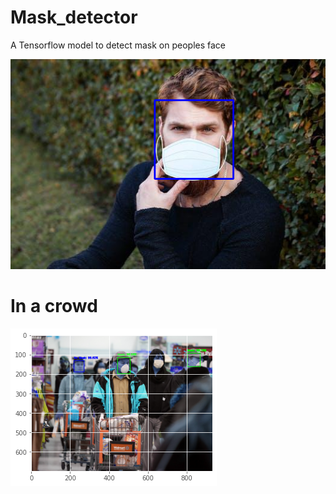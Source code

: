 # Mask_detector
A Tensorflow model to detect mask on peoples face

![](https://github.com/nik258heda/Mask_detector/blob/master/Mask_detector/download%20(1).png)

# In a crowd
![](https://github.com/nik258heda/Mask_detector/blob/master/Mask_detector/download.png)
